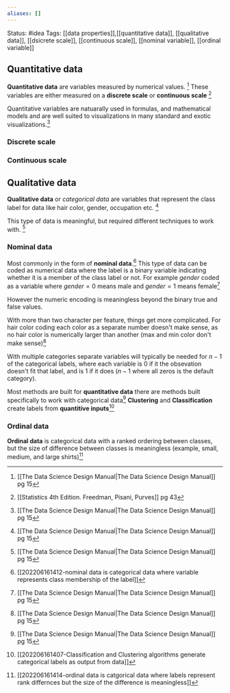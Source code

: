 ```yaml
---
aliases: []
---
```

Status: #idea
Tags: [[data properties]],[[quantitative data]], [[qualitative data]], [[dsicrete scale]], [[continuous scale]], [[nominal variable]], [[ordinal variable]]

## Quantitative data
**Quantitative data** are variables measured by numerical values. [^1] 
These variables are either measured on a **discrete scale** or **continuous scale** [^2]

Quantitative variables are natuarally used in formulas, and mathematical models and are well suited to visualizations in many standard and exotic visualizations.[^1]

### Discrete scale
### Continuous scale

## Qualitative data
**Qualitative data** or *categorical data* are variables that represent the class label for data like hair color, gender, occupation etc. [^1]

This type of data is meaningful, but required different techniques to work with. [^1]

### Nominal data
Most commonly in the form of **nominal data**.[^4] This type of data can be coded as numerical data where the label is a binary variable indicating whether it is a member of the class label or not. For example *gender* coded as a variable where $gender = 0$ means male and $gender = 1$ means female[^1]

However the numeric encoding is meaningless beyond the binary true and false values.

With more than two character per feature, things get more complicated. For hair color coding each color as a separate number doesn't make sense, as no hair color is numerically larger than another (max and min color don't make sense)[^1]

With multiple categories separate variables will typically be needed for $n-1$ of the categorical labels, where each variable is 0 if it the obsevation doesn't fit that label, and is 1 if it does ($n-1$ where all zeros is the default category). 

Most methods are built for **quantitative data** there are methods built specifically to work with categorical data[^1] **Clustering** and **Classification** create labels from **quantitive inputs**[^3]

### Ordinal data
**Ordinal data** is categorical data with a ranked ordering between classes, but the size of difference between classes is meaningless (example, small, medium, and large shirts)[^5]

[^1]: [[The Data Science  Design Manual|The Data Science Design Manual]] pg 15
[^2]: [[Statistics 4th Edition. Freedman, Pisani, Purves]] pg 43
[^3]:[[202206161407-Classification and Clustering algorithms generate categorical labels as output from data]]
[^4]:[[202206161412-nominal data is categorical data where variable represents class membership of the label]]
[^5]:[[202206161414-ordinal data is catgorical data where labels represent rank differnces but the size of the difference is meaningless]]
